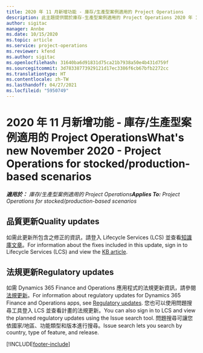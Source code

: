 ```yaml
---
title: 2020 年 11 月新增功能 - 庫存/生產型案例適用的 Project Operations
description: 此主題提供關於庫存-生產型案例適用的 Project Operations 2020 年 11 月版本中所提供之品質更新的資訊。
author: sigitac
manager: Annbe
ms.date: 10/15/2020
ms.topic: article
ms.service: project-operations
ms.reviewer: kfend
ms.author: sigitac
ms.openlocfilehash: 31640ba6d91831d75ca21b7938a50e4b431d759f
ms.sourcegitcommit: 3d78338773929121d17ec3386f6cb67bfb2272cc
ms.translationtype: HT
ms.contentlocale: zh-TW
ms.lasthandoff: 04/27/2021
ms.locfileid: "5950749"
---
```

# <a name="whats-new-november-2020---project-operations-for-stockedproduction-based-scenarios"></a><span data-ttu-id="78fa0-103">2020 年 11 月新增功能 - 庫存/生產型案例適用的 Project Operations</span><span class="sxs-lookup"><span data-stu-id="78fa0-103">What's new November 2020 - Project Operations for stocked/production-based scenarios</span></span>

<span data-ttu-id="78fa0-104">_**適用於：** 庫存/生產型案例適用的 Project Operations_</span><span class="sxs-lookup"><span data-stu-id="78fa0-104">_**Applies To:** Project Operations for stocked/production-based scenarios_</span></span>

## <a name="quality-updates"></a><span data-ttu-id="78fa0-105">品質更新</span><span class="sxs-lookup"><span data-stu-id="78fa0-105">Quality updates</span></span>

<span data-ttu-id="78fa0-106">如需此更新所包含之修正的資訊，請登入 Lifecycle Services (LCS) 並查看[知識庫文章](https://fix.lcs.dynamics.com/Issue/Details?bugId=488609&amp;dbType=3&amp;qc=8251e8e1d5e2386de850599926c1adc3fec8e2ba25308036d22cdfe0a1c28fc7)。</span><span class="sxs-lookup"><span data-stu-id="78fa0-106">For information about the fixes included in this update, sign in to Lifecycle Services (LCS) and view the [KB article](https://fix.lcs.dynamics.com/Issue/Details?bugId=488609&amp;dbType=3&amp;qc=8251e8e1d5e2386de850599926c1adc3fec8e2ba25308036d22cdfe0a1c28fc7).</span></span>

## <a name="regulatory-updates"></a><span data-ttu-id="78fa0-107">法規更新</span><span class="sxs-lookup"><span data-stu-id="78fa0-107">Regulatory updates</span></span>

<span data-ttu-id="78fa0-108">如需 Dynamics 365 Finance and Operations 應用程式的法規更新資訊，請參閱[法規更新](/dynamics365/finance/localizations/regulatory-updates)。</span><span class="sxs-lookup"><span data-stu-id="78fa0-108">For information about regulatory updates for Dynamics 365 Finance and Operations apps, see [Regulatory updates](/dynamics365/finance/localizations/regulatory-updates).</span></span> <span data-ttu-id="78fa0-109">您也可以使用問題搜尋工具登入 LCS 並查看計畫的法規更新。</span><span class="sxs-lookup"><span data-stu-id="78fa0-109">You can also sign in to LCS and view the planned regulatory updates using the Issue search tool.</span></span> <span data-ttu-id="78fa0-110">問題搜尋可讓您依國家/地區、功能類型和版本進行搜尋。</span><span class="sxs-lookup"><span data-stu-id="78fa0-110">Issue search lets you search by country, type of feature, and release.</span></span>


[!INCLUDE[footer-include](../../includes/footer-banner.md)]